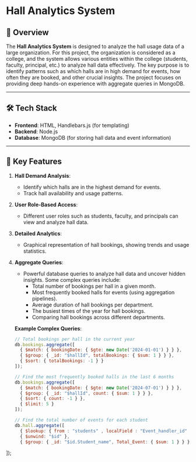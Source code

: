 # Hall Analytics System

## 🌟 Overview
The **Hall Analytics System** is designed to analyze the hall usage data of a large organization. For this project, the organization is considered as a college, and the system allows various entities within the college (students, faculty, principal, etc.) to analyze hall data effectively. The key purpose is to identify patterns such as which halls are in high demand for events, how often they are booked, and other crucial insights. The project focuses on providing deep hands-on experience with aggregate queries in MongoDB.

---

## 🛠️ Tech Stack
- **Frontend**: HTML, Handlebars.js (for templating)
- **Backend**: Node.js
- **Database**: MongoDB (for storing hall data and event information)

---

## 🌟 Key Features
1. **Hall Demand Analysis**:
   - Identify which halls are in the highest demand for events.
   - Track hall availability and usage patterns.
2. **User Role-Based Access**:
   - Different user roles such as students, faculty, and principals can view and analyze hall data.
3. **Detailed Analytics**:
   - Graphical representation of hall bookings, showing trends and usage statistics.
4. **Aggregate Queries**:
   - Powerful database queries to analyze hall data and uncover hidden insights. Some complex queries include:
     - Total number of bookings per hall in a given month.
     - Most frequently booked halls for events (using aggregation pipelines).
     - Average duration of hall bookings per department.
     - The busiest times of the year for hall bookings.
     - Comparing hall bookings across different departments.
   
   **Example Complex Queries**:
   ```javascript
   // Total bookings per hall in the current year
   db.bookings.aggregate([
     { $match: { bookingDate: { $gte: new Date('2024-01-01') } } },
     { $group: { _id: "$hallId", totalBookings: { $sum: 1 } } },
     { $sort: { totalBookings: -1 } }
   ]);

   // Find the most frequently booked halls in the last 6 months
   db.bookings.aggregate([
     { $match: { bookingDate: { $gte: new Date('2024-07-01') } } },
     { $group: { _id: "$hallId", count: { $sum: 1 } } },
     { $sort: { count: -1 } },
     { $limit: 5 }
   ]);

   // Find the total number of events for each student
   db.hall.aggregate([
     { $lookup: { from : "students" , localField : "Event_handler_id" , foreignField : "Student_id" , as : "id" } },
     { $unwind: "$id" },
     { $group: { _id: "$id.Student_name", Total_Event: { $sum: 1 } } }
  ]);
